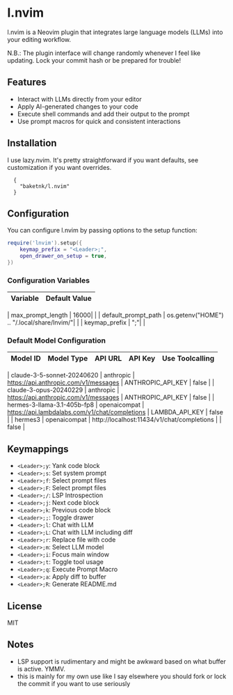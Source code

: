 # l.nvim
l.nvim is a Neovim plugin that integrates large language models (LLMs) into your editing workflow.

N.B.: The plugin interface will change randomly whenever I feel like updating. Lock your commit hash or be prepared for trouble!

## Features

- Interact with LLMs directly from your editor
- Apply AI-generated changes to your code
- Execute shell commands and add their output to the prompt
- Use prompt macros for quick and consistent interactions

## Installation

I use lazy.nvim. It's pretty straightforward if you want defaults, see customization if you want overrides.

```
  {
    "baketnk/l.nvim"
  }
```

## Configuration

You can configure l.nvim by passing options to the setup function:

```lua
require('lnvim').setup({
	keymap_prefix = "<Leader>;",
	open_drawer_on_setup = true,
})
```

### Configuration Variables



| Variable | Default Value |
|----------|---------------|

| max_prompt_length | 16000| |
| default_prompt_path | os.getenv("HOME") .. "/.local/share/lnvim/"| |
| keymap_prefix | "<Leader>;"| |



### Default Model Configuration



| Model ID | Model Type | API URL | API Key | Use Toolcalling |
|----------|------------|---------|---------|-----------------|

| claude-3-5-sonnet-20240620 | anthropic | https://api.anthropic.com/v1/messages | ANTHROPIC_API_KEY | false |
| claude-3-opus-20240229 | anthropic | https://api.anthropic.com/v1/messages | ANTHROPIC_API_KEY | false |
| hermes-3-llama-3.1-405b-fp8 | openaicompat | https://api.lambdalabs.com/v1/chat/completions | LAMBDA_API_KEY | false |
| hermes3 | openaicompat | http://localhost:11434/v1/chat/completions |  | false |



## Keymappings

- `<Leader>;y`: Yank code block
- `<Leader>;s`: Set system prompt
- `<Leader>;f`: Select prompt files
- `<Leader>;F`: Select prompt files
- `<Leader>;/`: LSP Introspection
- `<Leader>;j`: Next code block
- `<Leader>;k`: Previous code block
- `<Leader>;;`: Toggle drawer
- `<Leader>;l`: Chat with LLM
- `<Leader>;L`: Chat with LLM including diff
- `<Leader>;r`: Replace file with code
- `<Leader>;m`: Select LLM model
- `<Leader>;i`: Focus main window
- `<Leader>;t`: Toggle tool usage
- `<Leader>;q`: Execute Prompt Macro
- `<Leader>;a`: Apply diff to buffer
- `<Leader>;R`: Generate README.md

## License

MIT

## Notes

- LSP support is rudimentary and might be awkward based on what buffer is active. YMMV.
- this is mainly for my own use like I say elsewhere you should fork or lock the commit if you want to use seriously
